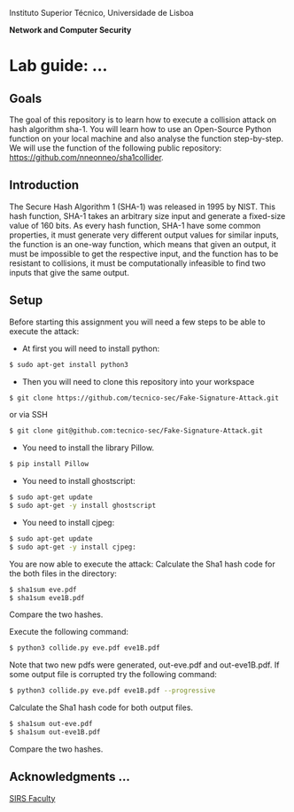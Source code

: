 Instituto Superior Técnico, Universidade de Lisboa

**Network and Computer Security**

# Lab guide: ...
## Goals
The goal of this repository is to learn how to execute a collision attack on hash algorithm sha-1. You will learn how to use an Open-Source Python function on your local machine and also analyse the function step-by-step. We will use the function of the following public repository: 
https://github.com/nneonneo/sha1collider.

## Introduction
The Secure Hash Algorithm 1 (SHA-1) was released in 1995 by NIST. This hash function, SHA-1 takes an arbitrary size input and generate a fixed-size value of 160 bits. As every hash function, SHA-1 have some common properties, it must generate very different output values for similar inputs, 
the function is an one-way function, which means that given an output, it must be impossible to get the respective input, and the function has to be resistant to collisions, it must be computationally infeasible to find two inputs that give the same output. 


## Setup
Before starting this assignment you will need a few steps to be able to execute the attack:

- At first you will need to install python:

```bash
$ sudo apt-get install python3
```

- Then you will need to clone this repository into your workspace

```bash
$ git clone https://github.com/tecnico-sec/Fake-Signature-Attack.git
```
or via SSH

```bash
$ git clone git@github.com:tecnico-sec/Fake-Signature-Attack.git
```

- You need to install the library Pillow.

```bash
$ pip install Pillow
```

- You need to install ghostscript:
```bash
$ sudo apt-get update
$ sudo apt-get -y install ghostscript
```

- You need to install cjpeg:
```bash
$ sudo apt-get update
$ sudo apt-get -y install cjpeg:
```

You are now able to execute the attack:
Calculate the Sha1 hash code for the both files in the directory:
 ```bash
$ sha1sum eve.pdf
$ sha1sum eve1B.pdf
```

Compare the two hashes.

Execute the following command:
```bash
$ python3 collide.py eve.pdf eve1B.pdf
``` 

Note that two new pdfs were generated, out-eve.pdf and out-eve1B.pdf.
If some output file is corrupted try the following command:
```bash
$ python3 collide.py eve.pdf eve1B.pdf --progressive
``` 

Calculate the Sha1 hash code for both output files.

```bash
$ sha1sum out-eve.pdf
$ sha1sum out-eve1B.pdf
```

Compare the two hashes.

**Acknowledgments**
...
----

[SIRS Faculty](mailto:meic-sirs@disciplinas.tecnico.ulisboa.pt)
